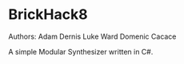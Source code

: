 # BrickHack8

Authors:
Adam Dernis
Luke Ward
Domenic Cacace

A simple Modular Synthesizer written in C#.
